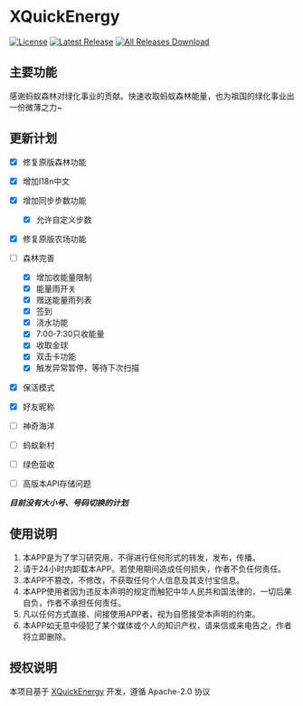 # XQuickEnergy

[![License](https://img.shields.io/github/license/constanline/XQuickEnergy.svg)](LICENSE)
[![Latest Release](https://img.shields.io/github/release/constanline/XQuickEnergy.svg)](../../releases)
[![All Releases Download](https://img.shields.io/github/downloads/constanline/XQuickEnergy/total.svg)](../../releases)

## 主要功能
感谢蚂蚁森林对绿化事业的贡献。快速收取蚂蚁森林能量，也为祖国的绿化事业出一份微薄之力~

## 更新计划
- [x] 修复原版森林功能
- [x] 增加I18n中文
- [x] 增加同步步数功能
  - [x] 允许自定义步数
- [x] 修复原版农场功能
- [ ] 森林完善
  - [x] 增加收能量限制
  - [x] 能量雨开关
  - [x] 赠送能量雨列表
  - [x] 签到
  - [x] 浇水功能
  - [x] 7:00-7:30只收能量
  - [x] 收取金球
  - [x] 双击卡功能
  - [x] 触发异常暂停，等待下次扫描
- [X] 保活模式
- [x] 好友昵称
- [ ] 神奇海洋
- [ ] 蚂蚁新村
- [ ] 绿色营收
- [ ] 高版本API存储问题


***目前没有大小号、号码切换的计划***

## 使用说明

1. 本APP是为了学习研究用，不得进行任何形式的转发，发布，传播。
2. 请于24小时内卸载本APP。若使用期间造成任何损失，作者不负任何责任。
3. 本APP不篡改，不修改，不获取任何个人信息及其支付宝信息。
4. 本APP使用者因为违反本声明的规定而触犯中华人民共和国法律的，一切后果自负，作者不承担任何责任。
5. 凡以任何方式直接、间接使用APP者，视为自愿接受本声明的约束。
6. 本APP如无意中侵犯了某个媒体或个人的知识产权，请来信或来电告之，作者将立即删除。

## 授权说明
本项目基于 [XQuickEnergy](https://github.com/pansong291/XQuickEnergy) 开发，遵循 Apache-2.0 协议
